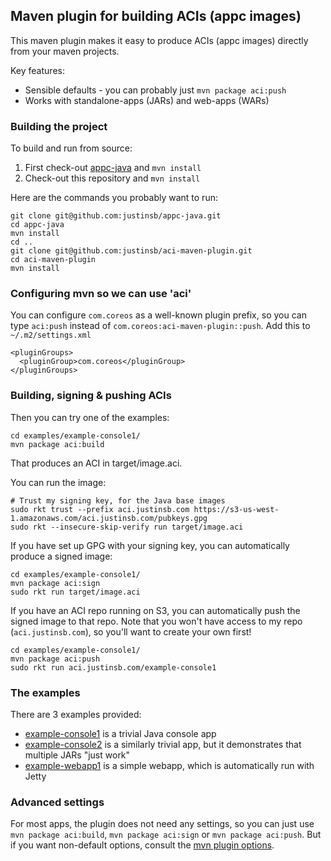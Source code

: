 ## Maven plugin for building ACIs (appc images)

This maven plugin makes it easy to produce ACIs (appc images) directly from your maven projects.

Key features:

* Sensible defaults - you can probably just `mvn package aci:push`
* Works with standalone-apps (JARs) and web-apps (WARs)


### Building the project

To build and run from source:

1. First check-out [appc-java](https://github.com/justinsb/appc-java) and `mvn install` 
1. Check-out this repository and `mvn install`

Here are the commands you probably want to run:

```
git clone git@github.com:justinsb/appc-java.git
cd appc-java
mvn install
cd ..
git clone git@github.com:justinsb/aci-maven-plugin.git
cd aci-maven-plugin
mvn install
```

### Configuring mvn so we can use 'aci'

You can configure `com.coreos` as a well-known plugin prefix, so you can type `aci:push` instead of
`com.coreos:aci-maven-plugin::push`.  Add this to `~/.m2/settings.xml`

```
<pluginGroups>
  <pluginGroup>com.coreos</pluginGroup>
</pluginGroups>
```

### Building, signing & pushing ACIs

Then you can try one of the examples:

```
cd examples/example-console1/
mvn package aci:build
```

That produces an ACI in target/image.aci.  

You can run the image:

```
# Trust my signing key, for the Java base images
sudo rkt trust --prefix aci.justinsb.com https://s3-us-west-1.amazonaws.com/aci.justinsb.com/pubkeys.gpg
sudo rkt --insecure-skip-verify run target/image.aci
```

If you have set up GPG with your signing key, you can automatically produce a signed image:

```
cd examples/example-console1/
mvn package aci:sign
sudo rkt run target/image.aci
```


If you have an ACI repo running on S3, you can automatically push the signed image to that repo.
Note that you won't have access to my repo (`aci.justinsb.com`), so you'll want to create your own
first!

```
cd examples/example-console1/
mvn package aci:push
sudo rkt run aci.justinsb.com/example-console1
```

### The examples

There are 3 examples provided:

* [example-console1](examples/example-console1) is a trivial Java console app
* [example-console2](examples/example-console2) is a similarly trivial app, but it demonstrates that multiple JARs "just work"
* [example-webapp1](examples/example-webapp1) is a simple webapp, which is automatically run with Jetty


### Advanced settings

For most apps, the plugin does not need any settings, so you can just use `mvn package aci:build`,
`mvn package aci:sign` or `mvn package aci:push`.  But if you want non-default options, consult the
[mvn plugin options](docs/options.md).
